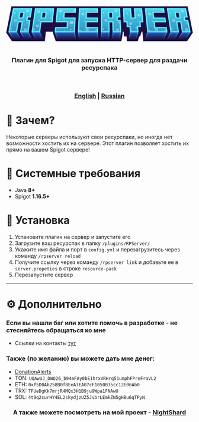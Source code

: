 <h3 align="center">
  <img src="docs/RPServer.png">
  <br>
  <br>
  <p>Плагин для Spigot для запуска HTTP-сервер для раздачи ресурспака</p>
  <br>
  <br>
  <b><a href="README.md">English</a></b> | <u>Russian</u>
</h3>

# 🤔 Зачем?

Некоторые серверы используют свои ресурспаки, но иногда нет возможности хостить их на сервере.
Этот плагин позволяет хостить их прямо на вашем Spigot сервере!

# 💾 Системные требования

- Java **8+**
- Spigot **1.16.5+**

# 🚀 Установка

1. Установите плагин на сервер и запустите его
2. Загрузите ваш ресурспак в папку `/plugins/RPServer/`
3. Укажите имя файла и порт в `config.yml` и перезагрузитесь через команду `/rpserver reload`
4. Получите ссылку через команду `/rpserver link` и добавьте ее в `server.propeties` в строке `resource-pack`
5. Перезапустите сервер

***

# ⚙ Дополнительно

### Если вы нашли баг или хотите помочь в разработке - не стесняйтесь обращаться ко мне

- Ссылки на контакты [тут](https://drakoshaslv.ru/)

### Также (по желанию) вы можете дать мне денег:

- [DonationAlerts](https://www.donationalerts.com/r/mrdrag0nxyt)
- TON: `UQAwUJ_DWQ26_b94mFAy0bE1hrxVRHrq51umphFPreFraVL2`
- ETH: `0xf5D0Ab258B0f8EeA7EA07cF1050B35cc12E06Ab0`
- TRX: `TFUeDgKk7mrjR4MQx3H1B9ju9Wpa1FNAwU`
- SOL: `4t9q2curHY4EL2skydjzUZ5JvbrLEmkZN5gHBu6qTPyN`

<h3 align="center">А также можете посмотреть на мой проект - <a href="https://nshard.ru">NightShard</a></h3>